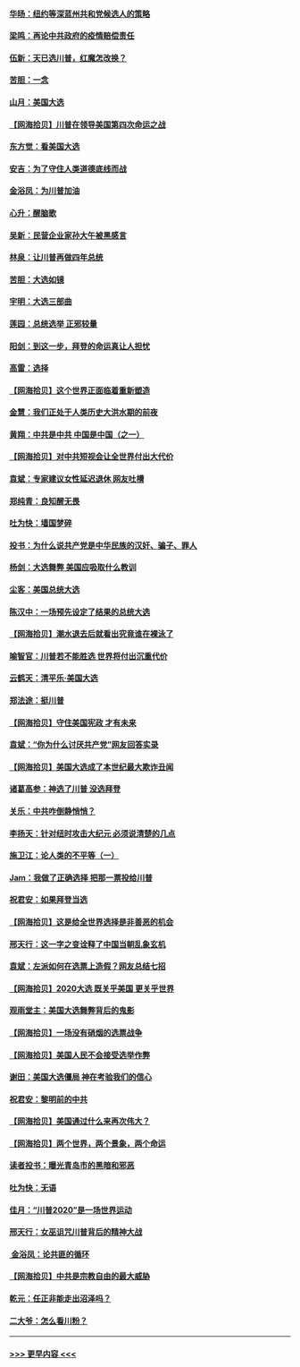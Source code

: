 #### [华旸：纽约等深蓝州共和党候选人的策略](../pages/nsc993/n12554309.md?t=11171202) 
#### [梁鸣：再论中共政府的疫情赔偿责任](../pages/nsc993/n12553012.md?t=11171202) 
#### [伍新：天已选川普，红魔怎改换？](../pages/nsc993/n12552970.md?t=11171202) 
#### [苦胆：一念](../pages/nsc993/n12552957.md?t=11171202) 
#### [山月：美国大选](../pages/nsc993/n12552446.md?t=11171202) 
#### [【网海拾贝】川普在领导美国第四次命运之战](../pages/nsc993/n12551973.md?t=11171202) 
#### [东方觉：看美国大选](../pages/nsc993/n12551647.md?t=11171202) 
#### [安吉：为了守住人类道德底线而战](../pages/nsc993/n12551111.md?t=11171202) 
#### [金浴凤：为川普加油](../pages/nsc993/n12551085.md?t=11171202) 
#### [心升：醒脑歌](../pages/nsc993/n12550984.md?t=11171202) 
#### [吴新：民营企业家孙大午被黑感言](../pages/nsc993/n12550656.md?t=11171202) 
#### [林泉：让川普再做四年总统](../pages/nsc993/n12550640.md?t=11171202) 
#### [苦胆：大选如镜](../pages/nsc993/n12550630.md?t=11171202) 
#### [宇明：大选三部曲](../pages/nsc993/n12550603.md?t=11171202) 
#### [莲园：总统选举 正邪较量](../pages/nsc993/n12550594.md?t=11171202) 
#### [阳剑：到这一步，拜登的命运真让人担忧](../pages/nsc993/n12549093.md?t=11171202) 
#### [高雷：选择](../pages/nsc993/n12549087.md?t=11171202) 
#### [【网海拾贝】这个世界正面临着重新塑造](../pages/nsc993/n12548326.md?t=11171202) 
#### [金慧：我们正处于人类历史大洪水期的前夜](../pages/nsc993/n12547914.md?t=11171202) 
#### [黄翔：中共是中共 中国是中国（之一）](../pages/nsc993/n12547576.md?t=11171202) 
#### [【网海拾贝】对中共短视会让全世界付出大代价](../pages/nsc993/n12546043.md?t=11171202) 
#### [袁斌：专家建议女性延迟退休 网友吐槽](../pages/nsc993/n12545424.md?t=11171202) 
#### [郑纯青：良知醒无畏](../pages/nsc993/n12545394.md?t=11171202) 
#### [吐为快：墙国梦碎](../pages/nsc993/n12545309.md?t=11171202) 
#### [投书：为什么说共产党是中华民族的汉奸、骗子、罪人](../pages/nsc993/n12545089.md?t=11171202) 
#### [杨剑：大选舞弊 美国应吸取什么教训](../pages/nsc993/n12543937.md?t=11171202) 
#### [尘客：美国总统大选](../pages/nsc993/n12543828.md?t=11171202) 
#### [陈汉中：一场预先设定了结果的总统大选](../pages/nsc993/n12543564.md?t=11171202) 
#### [【网海拾贝】潮水退去后就看出究竟谁在裸泳了](../pages/nsc993/n12543321.md?t=11171202) 
#### [喻智官：川普若不能胜选 世界将付出沉重代价](../pages/nsc993/n12541352.md?t=11171202) 
#### [云鹤天：清平乐‧美国大选](../pages/nsc993/n12540916.md?t=11171202) 
#### [郑法途：挺川普](../pages/nsc993/n12540898.md?t=11171202) 
#### [【网海拾贝】守住美国宪政 才有未来](../pages/nsc993/n12540423.md?t=11171202) 
#### [袁斌：“你为什么讨厌共产党”网友回答实录](../pages/nsc993/n12540208.md?t=11171202) 
#### [【网海拾贝】美国大选成了本世纪最大欺诈丑闻](../pages/nsc993/n12538029.md?t=11171202) 
#### [诸葛高参：神选了川普 没选拜登](../pages/nsc993/n12537664.md?t=11171202) 
#### [关乐：中共咋倒静悄悄？](../pages/nsc993/n12537615.md?t=11171202) 
#### [李扬天：针对纽时攻击大纪元 必须说清楚的几点](../pages/nsc993/n12536001.md?t=11171202) 
#### [施卫江：论人类的不平等（一）](../pages/nsc993/n12535700.md?t=11171202) 
#### [Jam：我做了正确选择 把那一票投给川普](../pages/nsc993/n12535743.md?t=11171202) 
#### [祝君安：如果拜登当选](../pages/nsc993/n12535726.md?t=11171202) 
#### [【网海拾贝】这是给全世界选择是非善恶的机会](../pages/nsc993/n12535061.md?t=11171202) 
#### [邢天行：这一字之变诠释了中国当朝乱象玄机](../pages/nsc993/n12533446.md?t=11171202) 
#### [袁斌：左派如何在选票上造假？网友总结七招](../pages/nsc993/n12533180.md?t=11171202) 
#### [【网海拾贝】2020大选 既关乎美国 更关乎世界](../pages/nsc993/n12533161.md?t=11171202) 
#### [观雨堂主：美国大选舞弊背后的鬼影](../pages/nsc993/n12533153.md?t=11171202) 
#### [【网海拾贝】一场没有硝烟的选票战争](../pages/nsc993/n12531883.md?t=11171202) 
#### [【网海拾贝】美国人民不会接受选举作弊](../pages/nsc993/n12528850.md?t=11171202) 
#### [谢田：美国大选僵局 神在考验我们的信心](../pages/nsc993/n12527932.md?t=11171202) 
#### [祝君安：黎明前的中共](../pages/nsc993/n12524071.md?t=11171202) 
#### [【网海拾贝】美国通过什么来再次伟大？](../pages/nsc993/n12523844.md?t=11171202) 
#### [【网海拾贝】两个世界，两个景象，两个命运](../pages/nsc993/n12521419.md?t=11171202) 
#### [读者投书：曝光青岛市的黑暗和邪恶](../pages/nsc993/n12520988.md?t=11171202) 
#### [吐为快：无语](../pages/nsc993/n12518588.md?t=11171202) 
#### [佳月：“川普2020”是一场世界运动](../pages/nsc993/n12518581.md?t=11171202) 
#### [邢天行：女巫诅咒川普背后的精神大战](../pages/nsc993/n12517257.md?t=11171202) 
#### [ 金浴凤：论共匪的循环](../pages/nsc993/n12517133.md?t=11171202) 
#### [【网海拾贝】中共是宗教自由的最大威胁](../pages/nsc993/n12516879.md?t=11171202) 
#### [乾元：任正非能走出沼泽吗？](../pages/nsc993/n12515831.md?t=11171202) 
#### [二大爷：怎么看川粉？](../pages/nsc993/n12515820.md?t=11171202) 

----
#### [ >>> 更早内容 <<< ](../indexes/nsc993-earlier.md)

